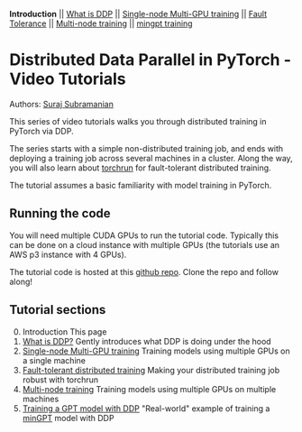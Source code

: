 **Introduction** ||
[What is DDP](1_theory.html) ||
[Single-node Multi-GPU training](2_multigpu.html) ||
[Fault Tolerance](3_fault_tolerance.html) ||
[Multi-node training](4_multinode.html) ||
[mingpt training](5_minGPT.html)

# Distributed Data Parallel in PyTorch - Video Tutorials

Authors: [Suraj Subramanian](https://github.com/suraj813)

<embed video>

This series of video tutorials walks you through distributed training in PyTorch via DDP. 

The series starts with a simple non-distributed training job, and ends with deploying a training job across several machines in a cluster. Along the way, you will also learn about [torchrun](https://pytorch.org/docs/stable/elastic/run.html) for fault-tolerant distributed training.

The tutorial assumes a basic familiarity with model training in PyTorch.

## Running the code
You will need multiple CUDA GPUs to run the tutorial code. Typically this can be done on a cloud instance with multiple GPUs (the tutorials use an AWS p3 instance with 4 GPUs).

The tutorial code is hosted at this [github repo](https://github.com/suraj813/mingpt-DDP). Clone the repo and follow along! 

## Tutorial sections
0. Introduction
    This page
1. [What is DDP?](1_theory.html)
    Gently introduces what DDP is doing under the hood
2. [Single-node Multi-GPU training](2_multigpu.html)
    Training models using multiple GPUs on a single machine
3. [Fault-tolerant distributed training](3_fault_tolerance.html)
    Making your distributed training job robust with torchrun
4. [Multi-node training](4_multinode.html)
    Training models using multiple GPUs on multiple machines
5. [Training a GPT model with DDP](5_minGPT.html)
    "Real-world" example of training a [minGPT](https://github.com/karpathy/minGPT) model with DDP